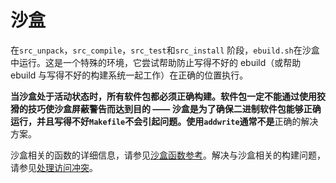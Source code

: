 # 沙盒

在`src_unpack`，`src_compile`，`src_test`和`src_install` 阶段，`ebuild.sh`在沙盒中运行。这是一个特殊的环境，它尝试帮助防止写得不好的 ebuild（或帮助 ebuild 与写得不好的构建系统一起工作）在正确的位置执行。

**当沙盒处于活动状态时，所有软件包都必须正确构建。**软件包一定不能通过使用狡猾的技巧使沙盒屏蔽警告而达到目的 —— 沙盒是为了确保二进制软件包能够正确运行，并且写得不好`Makefile`不会引起问题。使用`addwrite`通常**不是**正确的解决方案。

沙盒相关的函数的详细信息，请参见[沙盒函数参考](./../function-reference/sandbox-functions-reference.md)。解决与沙盒相关的构建问题，请参见[处理访问冲突](./../appendices/common-problems.md)。
